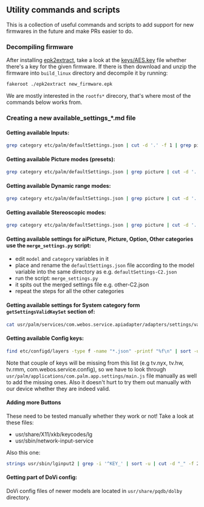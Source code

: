 ## Utility commands and scripts
This is a collection of useful commands and scripts to add support for new firmwares in the future and make PRs easier to do.

### Decompiling firmware
After installing [epk2extract](https://github.com/openlgtv/epk2extract), take a look at the [keys/AES.key](https://github.com/openlgtv/epk2extract/blob/master/keys/AES.key)  file whether there's a key for the given firmware. If there is then download and unzip the firmware into `build_linux` directory and decompile it by running:
```sh
fakeroot ./epk2extract new_firmware.epk
```
We are mostly interested in the `rootfs*` direcory, that's where most of the commands below works from.

### Creating a new available_settings_*.md file

#### Getting available Inputs:
```sh
grep category etc/palm/defaultSettings.json | cut -d '.' -f 1 | grep picture | cut -d '$' -f 2 | sort -u
```

#### Getting available Picture modes (presets):
```sh
grep category etc/palm/defaultSettings.json | grep picture | cut -d '.' -f 2 | sort -u
```

#### Getting available Dynamic range modes:
```sh
grep category etc/palm/defaultSettings.json | grep picture | cut -d '.' -f 4 | cut -d '"' -f 1 | sort -u
```

#### Getting available Stereoscopic modes:
```sh
grep category etc/palm/defaultSettings.json | grep picture | cut -d '.' -f 3 | sort -u
```

#### Getting available settings for aiPicture, Picture, Option, Other categories use the `merge_settings.py` script:
- edit `model` and `category` variables in it
- place and rename the `defaultSettings.json` file according to the model variable into the same directory as e.g. `defaultSettings-C2.json` 
- run the script: `merge_settings.py`
- it spits out the merged settings file e.g. other-C2.json
- repeat the steps for all the other categories

#### Getting available settings for System category form `getSettingsValidKeySet` section of:
```sh
cat usr/palm/services/com.webos.service.apiadapter/adapters/settings/valid-settings.js
```

#### Getting available Config keys:
```sh
find etc/configd/layers -type f -name "*.json" -printf "%f\n" | sort -u | sed 's/json$/\*/'
```
Note that couple of keys will be missing from this list (e.g tv.nyx, tv.hw, tv.rmm, com.webos.service.config), so we have to look through `usr/palm/applications/com.palm.app.settings/main.js` file manually as well to add the missing ones. Also it doesn't hurt to try them out manually with our device whether they are indeed valid. 

#### Adding more Buttons
These need to be tested manually whether they work or not! Take a look at these files:
- usr/share/X11/xkb/keycodes/lg
- usr/sbin/network-input-service

Also this one:
```sh
strings usr/sbin/lginput2 | grep -i '^KEY_' | sort -u | cut -d "_" -f 2,3,4,5,6,7,8
```

#### Getting part of DoVi config:
DoVi config files of newer models are located in `usr/share/pqdb/dolby` directory.
